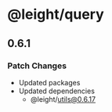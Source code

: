 # @leight/query

## 0.6.1

### Patch Changes

- Updated packages
- Updated dependencies
    - @leight/utils@0.6.17
